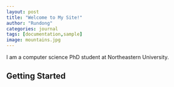 ```yaml
---
layout: post
title: "Welcome to My Site!"
author: "Rundong"
categories: journal
tags: [documentation,sample]
image: mountains.jpg
---
```


I am a computer science PhD student at Northeastern University. 

## Getting Started


